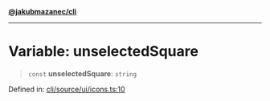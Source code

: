 [**@jakubmazanec/cli**](../../../../README.md)

---

# Variable: unselectedSquare

> `const` **unselectedSquare**: `string`

Defined in:
[cli/source/ui/icons.ts:10](https://github.com/jakubmazanec/tools/blob/74fa88a6249b3d486436ae7655f4962bc4a86e11/packages/cli/source/ui/icons.ts#L10)
